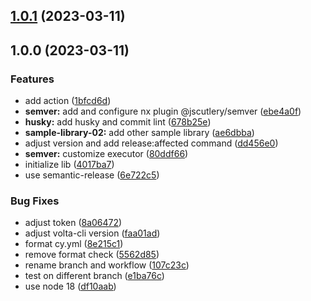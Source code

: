 ## [1.0.1](https://github.com/amaralc/nx-integrated-template/compare/v1.0.0...v1.0.1) (2023-03-11)

## 1.0.0 (2023-03-11)


### Features

* add action ([1bfcd6d](https://github.com/amaralc/nx-integrated-template/commit/1bfcd6da7a545679d50fa72f0c9995cd93509d57))
* **semver:** add and configure nx plugin @jscutlery/semver ([ebe4a0f](https://github.com/amaralc/nx-integrated-template/commit/ebe4a0f922d1653fe8f70c3f0b6b26a690053fee))
* **husky:** add husky and commit lint ([678b25e](https://github.com/amaralc/nx-integrated-template/commit/678b25eb0bea560bf1617ccb63bf2e36986bce02))
* **sample-library-02:** add other sample library ([ae6dbba](https://github.com/amaralc/nx-integrated-template/commit/ae6dbba373359c927d0d796d1fee8d0e1af38002))
* adjust version and add release:affected command ([dd456e0](https://github.com/amaralc/nx-integrated-template/commit/dd456e0719ae79d2625ed4e3b479e6b757c88fec))
* **semver:** customize executor ([80ddf66](https://github.com/amaralc/nx-integrated-template/commit/80ddf667ad962eb55190f81d68cd2c40c36a93df))
* initialize lib ([4017ba7](https://github.com/amaralc/nx-integrated-template/commit/4017ba7d3b29f72fea0c6e44ece6775ea10a225f))
* use semantic-release ([6e722c5](https://github.com/amaralc/nx-integrated-template/commit/6e722c571cbd3d497ac1b88117553154f747a38b))


### Bug Fixes

* adjust token ([8a06472](https://github.com/amaralc/nx-integrated-template/commit/8a06472825ce1b56c5b33f71144d35f57f1c3d6f))
* adjust volta-cli version ([faa01ad](https://github.com/amaralc/nx-integrated-template/commit/faa01ad6d002a7500a149f6a18924010bfa5b8e5))
* format cy.yml ([8e215c1](https://github.com/amaralc/nx-integrated-template/commit/8e215c18947b4559f3f440e00bd31b22ccdf8ad3))
* remove format check ([5562d85](https://github.com/amaralc/nx-integrated-template/commit/5562d858b9f486326edd2bef81df73b34c9a2a26))
* rename branch and workflow ([107c23c](https://github.com/amaralc/nx-integrated-template/commit/107c23cf8cd0192f99260fc093e6f846b9735e93))
* test on different branch ([e1ba76c](https://github.com/amaralc/nx-integrated-template/commit/e1ba76c16bf5272683c8796e56cb7d2b5ada781f))
* use node 18 ([df10aab](https://github.com/amaralc/nx-integrated-template/commit/df10aaba6825feb833ea51ad27092058c90c2c67))
